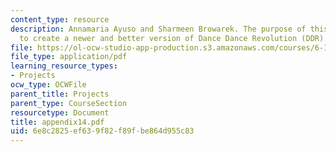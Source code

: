 ```yaml
---
content_type: resource
description: Annamaria Ayuso and Sharmeen Browarek. The purpose of this project is
  to create a newer and better version of Dance Dance Revolution (DDR).
file: https://ol-ocw-studio-app-production.s3.amazonaws.com/courses/6-111-introductory-digital-systems-laboratory-spring-2006/6e8c2825ef639f82f89fbe864d955c83_appendix14.pdf
file_type: application/pdf
learning_resource_types:
- Projects
ocw_type: OCWFile
parent_title: Projects
parent_type: CourseSection
resourcetype: Document
title: appendix14.pdf
uid: 6e8c2825-ef63-9f82-f89f-be864d955c83
---
```

